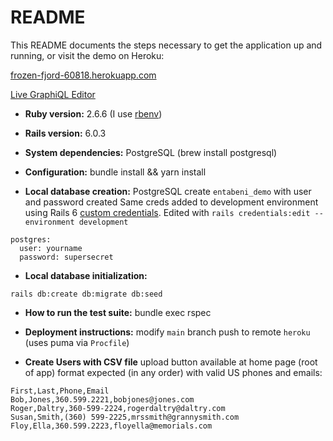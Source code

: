 # README

This README documents the steps necessary to get the
application up and running, or visit the demo on Heroku:

[frozen-fjord-60818.herokuapp.com](https://frozen-fjord-60818.herokuapp.com/)

[Live GraphiQL Editor](https://frozen-fjord-60818.herokuapp.com/graphiql/)

* __Ruby version:__ 2.6.6 (I use [rbenv](https://github.com/rbenv/rbenv))
* __Rails version:__ 6.0.3 

* __System dependencies:__ PostgreSQL (brew install postgresql)

* __Configuration:__
bundle install && yarn install

* __Local database creation:__
PostgreSQL create `entabeni_demo` with user and password created
Same creds added to development environment using Rails 6 [custom credentials](https://github.com/rails/rails/pull/33521).
Edited with `rails credentials:edit --environment development`
```
postgres:
  user: yourname
  password: supersecret
```

* __Local database initialization:__
```
rails db:create db:migrate db:seed
```

* __How to run the test suite:__
bundle exec rspec

* __Deployment instructions:__ 
modify `main` branch
push to remote `heroku`
(uses puma via `Procfile`)

* __Create Users with CSV file__
upload button available at home page (root of app)
format expected (in any order) with valid US phones and emails: 
```
First,Last,Phone,Email
Bob,Jones,360.599.2221,bobjones@jones.com
Roger,Daltry,360-599-2224,rogerdaltry@daltry.com
Susan,Smith,(360) 599-2225,mrssmith@grannysmith.com
Floy,Ella,360.599.2223,floyella@memorials.com
```
